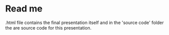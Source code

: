 # Read me
.html file contains the final presentation itself and in the 'source code' folder the are source code for this presentation.
